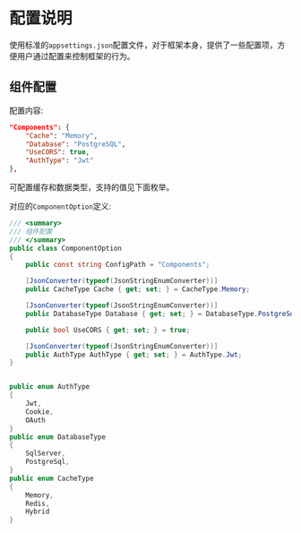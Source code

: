 # 配置说明

使用标准的`appsettings.json`配置文件，对于框架本身，提供了一些配置项，方便用户通过配置来控制框架的行为。


## 组件配置

配置内容:

```json
"Components": {
    "Cache": "Memory",
    "Database": "PostgreSQL",
    "UseCORS": true,
    "AuthType": "Jwt"
},
```

可配置缓存和数据类型，支持的值见下面枚举。


对应的`ComponentOption`定义:

```csharp
/// <summary>
/// 组件配置
/// </summary>
public class ComponentOption
{
    public const string ConfigPath = "Components";

    [JsonConverter(typeof(JsonStringEnumConverter))]
    public CacheType Cache { get; set; } = CacheType.Memory;

    [JsonConverter(typeof(JsonStringEnumConverter))]
    public DatabaseType Database { get; set; } = DatabaseType.PostgreSql;

    public bool UseCORS { get; set; } = true;

    [JsonConverter(typeof(JsonStringEnumConverter))]
    public AuthType AuthType { get; set; } = AuthType.Jwt;
}


public enum AuthType
{
    Jwt,
    Cookie,
    OAuth
}
public enum DatabaseType
{
    SqlServer,
    PostgreSql,
}
public enum CacheType
{
    Memory,
    Redis,
    Hybrid
}
```
